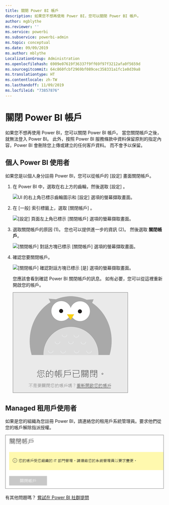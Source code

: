```yaml
---
title: 關閉 Power BI 帳戶
description: 如果您不想再使用 Power BI，您可以關閉 Power BI 帳戶。
author: mgblythe
ms.reviewer: ''
ms.service: powerbi
ms.subservice: powerbi-admin
ms.topic: conceptual
ms.date: 09/09/2019
ms.author: mblythe
LocalizationGroup: Administration
ms.openlocfilehash: 6909e07619f36337f9ff69f97f3212afa0f5659d
ms.sourcegitcommit: 64c860fcbf2969bf089cec358331a1fc1e0d39a8
ms.translationtype: HT
ms.contentlocale: zh-TW
ms.lasthandoff: 11/09/2019
ms.locfileid: "73857876"
---
```

# <a name="close-your-power-bi-account"></a>關閉 Power BI 帳戶

如果您不想再使用 Power BI，您可以關閉 Power BI 帳戶。  當您關閉帳戶之後，就無法登入 Power BI。 此外，按照 Power BI 服務條款中資料保留原則的指定內容，Power BI 會刪除您上傳或建立的任何客戶資料。 而不會予以保留。

## <a name="individual-power-bi-users"></a>個人 Power BI 使用者

如果您是以個人身分註冊 Power BI，您可以從帳戶的 [設定]  畫面關閉帳戶。

1. 在 Power BI 中，選取在右上方的齒輪，然後選取 [設定]  。

    ![UI 的右上角已標示齒輪圖示和 [設定] 選項的螢幕擷取畫面。](media/service-admin-closing-your-account/close-account-settings.png)

1. 在 [一般]  索引標籤上，選取 [關閉帳戶]  。

    ![[設定] 頁面左上角已標示 [關閉帳戶] 選項的螢幕擷取畫面。](media/service-admin-closing-your-account/close-account-settings-2.png)

1. 選取關閉帳戶的原因 (1)。 您也可以提供進一步的資訊 (2)。 然後選取 **關閉帳戶**。

    ![[關閉帳戶] 對話方塊已標示 [關閉帳戶] 選項的螢幕擷取畫面。](media/service-admin-closing-your-account/close-account-settings-3.png)

1. 確認您要關閉帳戶。

    ![[關閉帳戶] 確認對話方塊已標示 [是] 選項的螢幕擷取畫面。](media/service-admin-closing-your-account/close-account-settings-4.png)

    您應該會看到確認 Power BI 關閉帳戶的訊息。 如有必要，您可以從這裡重新開啟您的帳戶。

    ![[您的帳戶已關閉] 對話方塊的螢幕擷取畫面。](media/service-admin-closing-your-account/close-account-settings-5.png)

## <a name="managed-tenant-users"></a>Managed 租用戶使用者

如果是您的組織為您註冊 Power BI，請連絡您的租用戶系統管理員。要求他們從您的帳戶解除指派授權。

![受控關閉帳戶](media/service-admin-closing-your-account/close-account-managed.png)

有其他問題嗎？ [嘗試在 Power BI 社群提問](https://community.powerbi.com/)